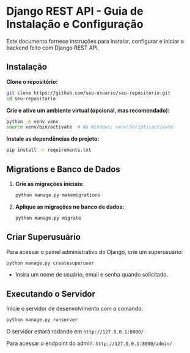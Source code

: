 # Django REST API - Guia de Instalação e Configuração

Este documento fornece instruções para instalar, configurar e iniciar o backend feito com Django REST API.

## Instalação

**Clone o repositório:**
   ```bash
   git clone https://github.com/seu-usuario/seu-repositorio.git
   cd seu-repositorio
   ```

**Crie e ative um ambiente virtual (opcional, mas recomendado):**
   ```bash
   python -m venv venv
   source venv/bin/activate  # No Windows: venv\Scripts\activate
   ```

**Instale as dependências do projeto:**
   ```bash
   pip install -r requirements.txt
   ```

## Migrations e Banco de Dados

1. **Crie as migrações iniciais:**
   ```bash
   python manage.py makemigrations
   ```

2. **Aplique as migrações no banco de dados:**
   ```bash
   python manage.py migrate
   ```

## Criar Superusuário

Para acessar o painel administrativo do Django, crie um superusuário:
```bash
python manage.py createsuperuser
```
- Insira um nome de usuário, email e senha quando solicitado.

## Executando o Servidor

Inicie o servidor de desenvolvimento com o comando:
```bash
python manage.py runserver
```
O servidor estará rodando em `http://127.0.0.1:8000/`

Para acessar o endpoint do admin: `http://127.0.0.1:8000/admin/`


